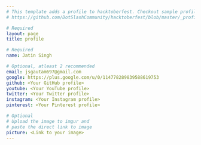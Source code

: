 ```yaml
---
# This template adds a profile to hacktoberfest. Checkout sample profile at
# https://github.com/DotSlashCommunity/hacktoberfest/blob/master/_profile/ksdme.md

# Required
layout: page
title: profile

# Required
name: Jatin Singh

# Optional, atleast 2 recommended
email: jsgautam697@gmail.com
google: https://plus.google.com/u/0/114778289839588619753
github: <Your GitHub profile> 
youtube: <Your YouTube profile>
twitter: <Your Twitter profile>
instagram: <Your Instagram profile>
pinterest: <Your Pinterest profile>

# Optional
# Upload the image to imgur and
# paste the direct link to image
picture: <Link to your image>
---
```


